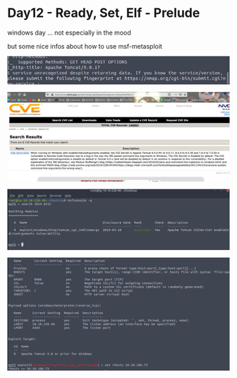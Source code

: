 # Day12 - Ready, Set, Elf - Prelude

windows day ... not especially in the mood

but some nice infos about how to use msf-metasploit

![nmap - http version](https://github.com/oghobhainn/TryHackMe/blob/main/images/adventofcyber/day12/nmap-http-version.png)

![CVE-database](https://github.com/oghobhainn/TryHackMe/blob/main/images/adventofcyber/day12/CVE-database.png)

![metasploit-msfconsole](https://github.com/oghobhainn/TryHackMe/blob/main/images/adventofcyber/day12/metasploit-msfconsole.png)

![msf-setting options](https://github.com/oghobhainn/TryHackMe/blob/main/images/adventofcyber/day12/msf-setting-options.png)

